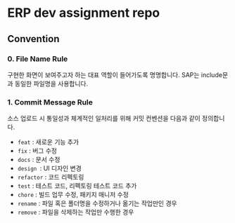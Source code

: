 # ERP dev assignment repo


## Convention
### 0. File Name Rule 
구현한 화면이 보여주고자 하는 대표 역할이 들어가도록 명명합니다. 
SAP는 include문과 동일한 파일명을 사용합니다.

### 1. Commit Message Rule
소스 업로드 시 통일성과 체계적인 일처리를 위해 커밋 컨벤션을 다음과 같이 정의합니다.
+ `feat` : 새로운 기능 추가
+ `fix` : 버그 수정
+ `docs` : 문서 수정
+ `design `: UI 디자인 변경
+ `refactor` : 코드 리펙토링
+ `test` : 테스트 코드, 리펙토링 테스트 코드 추가
+ `chore` : 빌드 업무 수정, 패키지 매니저 수정
+ `rename` : 	파일 혹은 폴더명을 수정하거나 옮기는 작업만인 경우
+ `remove` : 파일을 삭제하는 작업만 수행한 경우
